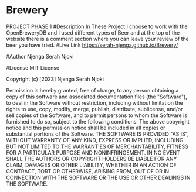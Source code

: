 # Brewery
PROJECT PHASE 1
#Description
In These Project I choose to work with the OpenBreweryDB and I used different types of Beer 
and at the top of the website there is a comment section where you can leave your review 
of the beer you have tried.
#Live Link
https://serah-njenga.github.io/Brewery/


#Author Njenga Serah Njoki

#License MIT License

Copyright (c) [2023] Njenga Serah Njoki

Permission is hereby granted, free of charge, to any person obtaining a copy of this software and associated documentation files (the "Software"), to deal in the Software without restriction, including without limitation the rights to use, copy, modify, merge, publish, distribute, sublicense, and/or sell copies of the Software, and to permit persons to whom the Software is furnished to do so, subject to the following conditions: The above copyright notice and this permission notice shall be included in all copies or substantial portions of the Software. THE SOFTWARE IS PROVIDED "AS IS", WITHOUT WARRANTY OF ANY KIND, EXPRESS OR IMPLIED, INCLUDING BUT NOT LIMITED TO THE WARRANTIES OF MERCHANTABILITY, FITNESS FOR A PARTICULAR PURPOSE AND NONINFRINGEMENT. IN NO EVENT SHALL THE AUTHORS OR COPYRIGHT HOLDERS BE LIABLE FOR ANY CLAIM, DAMAGES OR OTHER LIABILITY, WHETHER IN AN ACTION OF CONTRACT, TORT OR OTHERWISE, ARISING FROM, OUT OF OR IN CONNECTION WITH THE SOFTWARE OR THE USE OR OTHER DEALINGS IN THE SOFTWARE.